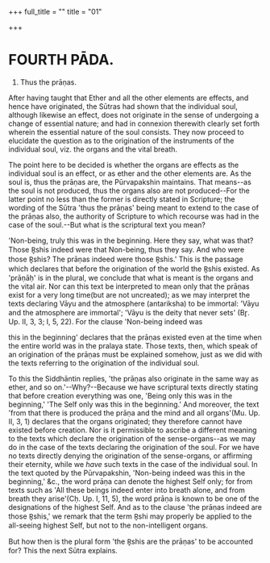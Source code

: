 +++
full_title = ""
title = "01"

+++




# FOURTH PĀDA.

1. Thus the prāṇas.

After having taught that Ether and all the other elements are effects, and hence have originated, the Sūtras had shown that the individual soul, although likewise an effect, does not originate in the sense of undergoing a change of essential nature; and had in connexion therewith clearly set forth wherein the essential nature of the soul consists. They now proceed to elucidate the question as to the origination of the instruments of the individual soul, viz. the organs and the vital breath.

The point here to be decided is whether the organs are effects as the individual soul is an effect, or as ether and the other elements are. As the soul is, thus the prāṇas are, the Pūrvapakshin maintains. That means--as the soul is not produced, thus the organs also are not produced--For the latter point no less than the former is directly stated in Scripture; the wording of the Sūtra 'thus the prāṇas' being meant to extend to the case of the prāṇas also, the authority of Scripture to which recourse was had in the case of the soul.--But what is the scriptural text you mean?

'Non-being, truly this was in the beginning. Here they say, what was that? Those R̥shis indeed were that Non-being, thus they say. And who were those R̥shis? The prāṇas indeed were those R̥shis.' This is the passage which declares that before the origination of the world the R̥shis existed. As 'prāṇāḥ' is in the plural, we conclude that what is meant is the organs and the vital air. Nor can this text be interpreted to mean only that the prāṇas exist for a very long time(but are not uncreated); as we may interpret the texts declaring Vāyu and the atmosphere (antariksha) to be immortal: 'Vāyu and the atmosphere are immortal'; 'Vāyu is the deity that never sets' (Br̥. Up. II, 3, 3; I, 5, 22). For the clause 'Non-being indeed was

this in the beginning' declares that the prāṇas existed even at the time when the entire world was in the pralaya state. Those texts, then, which speak of an origination of the prāṇas must be explained somehow, just as we did with the texts referring to the origination of the individual soul.

To this the Siddhāntin replies, 'the prāṇas also originate in the same way as ether, and so on.'--Why?--Because we have scriptural texts directly stating that before creation everything was one, 'Being only this was in the beginning,' 'The Self only was this in the beginning.' And moreover, the text 'from that there is produced the prāṇa and the mind and all organs'(Mu. Up. II, 3, 1) declares that the organs originated; they therefore cannot have existed before creation. Nor is it permissible to ascribe a different meaning to the texts which declare the origination of the sense-organs--as we may do in the case of the texts declaring the origination of the soul. For we have no texts directly denying the origination of the sense-organs, or affirming their eternity, while we _have_ such texts in the case of the individual soul. In the text quoted by the Pūrvapakshin, 'Non-being indeed was this in the beginning,' &c., the word prāṇa can denote the highest Self only; for from texts such as 'All these beings indeed enter into breath alone, and from breath they arise'(Cḥ. Up. I, 11, 5), the word prāṇa is known to be one of the designations of the highest Self. And as to the clause 'the prāṇas indeed are those R̥shis,' we remark that the term R̥shi may properly be applied to the all-seeing highest Self, but not to the non-intelligent organs.

But how then is the plural form 'the R̥shis are the prāṇas' to be accounted for? This the next Sūtra explains.

